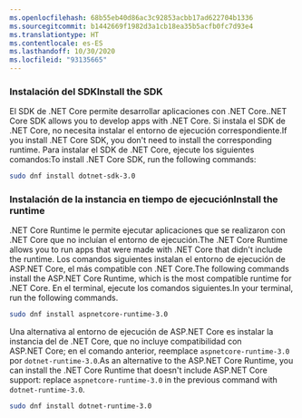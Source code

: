 ```yaml
---
ms.openlocfilehash: 68b55eb40d86ac3c92853acbb17ad622704b1336
ms.sourcegitcommit: b1442669f1982d3a1cb18ea35b5acfb0fc7d93e4
ms.translationtype: HT
ms.contentlocale: es-ES
ms.lasthandoff: 10/30/2020
ms.locfileid: "93135665"
---
```


### <a name="install-the-sdk"></a><span data-ttu-id="21fdf-101">Instalación del SDK</span><span class="sxs-lookup"><span data-stu-id="21fdf-101">Install the SDK</span></span>

<span data-ttu-id="21fdf-102">El SDK de .NET Core permite desarrollar aplicaciones con .NET Core.</span><span class="sxs-lookup"><span data-stu-id="21fdf-102">.NET Core SDK allows you to develop apps with .NET Core.</span></span> <span data-ttu-id="21fdf-103">Si instala el SDK de .NET Core, no necesita instalar el entorno de ejecución correspondiente.</span><span class="sxs-lookup"><span data-stu-id="21fdf-103">If you install .NET Core SDK, you don't need to install the corresponding runtime.</span></span> <span data-ttu-id="21fdf-104">Para instalar el SDK de .NET Core, ejecute los siguientes comandos:</span><span class="sxs-lookup"><span data-stu-id="21fdf-104">To install .NET Core SDK, run the following commands:</span></span>

```bash
sudo dnf install dotnet-sdk-3.0
```

### <a name="install-the-runtime"></a><span data-ttu-id="21fdf-105">Instalación de la instancia en tiempo de ejecución</span><span class="sxs-lookup"><span data-stu-id="21fdf-105">Install the runtime</span></span>

<span data-ttu-id="21fdf-106">.NET Core Runtime le permite ejecutar aplicaciones que se realizaron con .NET Core que no incluían el entorno de ejecución.</span><span class="sxs-lookup"><span data-stu-id="21fdf-106">The .NET Core Runtime allows you to run apps that were made with .NET Core that didn't include the runtime.</span></span> <span data-ttu-id="21fdf-107">Los comandos siguientes instalan el entorno de ejecución de ASP.NET Core, el más compatible con .NET Core.</span><span class="sxs-lookup"><span data-stu-id="21fdf-107">The following commands install the ASP.NET Core Runtime, which is the most compatible runtime for .NET Core.</span></span> <span data-ttu-id="21fdf-108">En el terminal, ejecute los comandos siguientes.</span><span class="sxs-lookup"><span data-stu-id="21fdf-108">In your terminal, run the following commands.</span></span>

```bash
sudo dnf install aspnetcore-runtime-3.0
```

<span data-ttu-id="21fdf-109">Una alternativa al entorno de ejecución de ASP.NET Core es instalar la instancia del de .NET Core, que no incluye compatibilidad con ASP.NET Core; en el comando anterior, reemplace `aspnetcore-runtime-3.0` por `dotnet-runtime-3.0`.</span><span class="sxs-lookup"><span data-stu-id="21fdf-109">As an alternative to the ASP.NET Core Runtime, you can install the .NET Core Runtime that doesn't include ASP.NET Core support: replace `aspnetcore-runtime-3.0` in the previous command with `dotnet-runtime-3.0`.</span></span>

```bash
sudo dnf install dotnet-runtime-3.0
```
